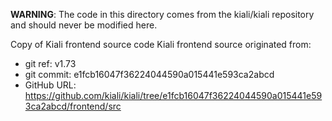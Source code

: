 **WARNING**: The code in this directory comes from the kiali/kiali repository and should never be modified here.

Copy of Kiali frontend source code
Kiali frontend source originated from:
* git ref:    v1.73
* git commit: e1fcb16047f36224044590a015441e593ca2abcd
* GitHub URL: https://github.com/kiali/kiali/tree/e1fcb16047f36224044590a015441e593ca2abcd/frontend/src
